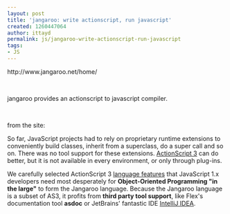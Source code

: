 ```yaml
---
layout: post
title: 'jangaroo: write actionscript, run javascript'
created: 1260447064
author: ittayd
permalink: js/jangaroo-write-actionscript-run-javascript
tags:
- JS
---
```

<p>http://www.jangaroo.net/home/</p>
<p>&nbsp;</p>
<p>jangaroo provides an actionscript to javascript compiler.</p>
<p>&nbsp;</p>
<p>from the site:</p>
<p>So far, JavaScript projects had to rely on proprietary runtime extensions to conveniently build classes, inherit from a superclass, do a super call and so on. There was no tool support for these extensions. <a target="_blank" href="http://livedocs.adobe.com/specs/actionscript/3/as3_specification.html">ActionScript 3</a> can do better, but it is not available in every environment, or only through&nbsp;plug-ins.</p>
<p>We carefully selected ActionScript 3 <a href="http://www.jangaroo.net/home/1480/language.html">language features</a> that JavaScript 1.x developers need most desperately for <strong>Object-Oriented Programming &quot;in the large&quot;</strong> to form the Jangaroo language. Because the Jangaroo language is a subset of AS3, it profits from <strong>third party tool support</strong>, like Flex's documentation tool <strong>asdoc</strong> or JetBrains' fantastic IDE <a href="http://www.jetbrains.com/idea/">IntelliJ IDEA</a>.</p>
